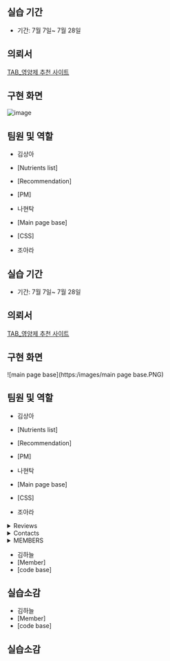## 실습 기간

- 기간: 7월 7일~ 7월 28일

## 의뢰서

[TAB_영양제 추천 사이트](http://192.168.0.70:8080/)


## 구현 화면

![image](https://github.com/SSSanga/project_nutrients/assets/132973289/d1a512dd-5d67-49e3-aa98-849490789ed9)




## 팀원 및 역할

- 김상아
- [Nutrients list]
- [Recommendation]
- [PM]


- 나현탁
- [Main page base] 
- [CSS]

- 조아라
## 실습 기간

- 기간: 7월 7일~ 7월 28일

## 의뢰서

[TAB_영양제 추천 사이트](http://192.168.0.70:8080/)


## 구현 화면
![main page base](https:/images/main page base.PNG)



## 팀원 및 역할

- 김상아
- [Nutrients list]
- [Recommendation]
- [PM]


- 나현탁
- [Main page base]
- [CSS]

- 조아라
<details>
<summary>Reviews</summary>
</details>


<details>
<summary>Contacts</summary>
</details>

<details>
<summary>MEMBERS</summary>

</details>


- 김하늘
- [Member]
- [code base]



## 실습소감



- 김하늘
- [Member]
- [code base]



## 실습소감


